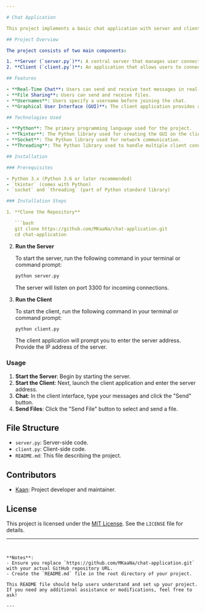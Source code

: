 ```yaml
---

# Chat Application

This project implements a basic chat application with server and client components. Users can exchange text messages and share files. The application demonstrates socket programming, multithreading, and includes a simple graphical user interface (GUI).

## Project Overview

The project consists of two main components:

1. **Server (`server.py`)**: A central server that manages user connections, handles incoming connections, and facilitates message broadcasting.
2. **Client (`client.py`)**: An application that allows users to connect to the server, participate in chat, and send files.

## Features

- **Real-Time Chat**: Users can send and receive text messages in real-time.
- **File Sharing**: Users can send and receive files.
- **Usernames**: Users specify a username before joining the chat.
- **Graphical User Interface (GUI)**: The client application provides a user-friendly interface.

## Technologies Used

- **Python**: The primary programming language used for the project.
- **Tkinter**: The Python library used for creating the GUI on the client side.
- **Socket**: The Python library used for network communication.
- **Threading**: The Python library used to handle multiple client connections simultaneously.

## Installation

### Prerequisites

- Python 3.x (Python 3.6 or later recommended)
- `tkinter` (comes with Python)
- `socket` and `threading` (part of Python standard library)

### Installation Steps

1. **Clone the Repository**

   ```bash
   git clone https://github.com/MKaaNa/chat-application.git
   cd chat-application
   ```

2. **Run the Server**

   To start the server, run the following command in your terminal or command prompt:

   ```bash
   python server.py
   ```

   The server will listen on port 3300 for incoming connections.

3. **Run the Client**

   To start the client, run the following command in your terminal or command prompt:

   ```bash
   python client.py
   ```

   The client application will prompt you to enter the server address. Provide the IP address of the server.

### Usage

1. **Start the Server**: Begin by starting the server.
2. **Start the Client**: Next, launch the client application and enter the server address.
3. **Chat**: In the client interface, type your messages and click the "Send" button.
4. **Send Files**: Click the "Send File" button to select and send a file.

## File Structure

- `server.py`: Server-side code.
- `client.py`: Client-side code.
- `README.md`: This file describing the project.

## Contributors

- [Kaan](https://github.com/MKaaNa): Project developer and maintainer.

## License

This project is licensed under the [MIT License](https://opensource.org/licenses/MIT). See the `LICENSE` file for details.

---
```


**Notes**:
- Ensure you replace `https://github.com/MKaaNa/chat-application.git` with your actual GitHub repository URL.
- Create the `README.md` file in the root directory of your project.

This README file should help users understand and set up your project. If you need any additional assistance or modifications, feel free to ask!

---
